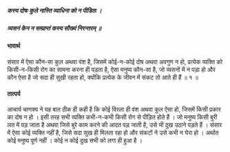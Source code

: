 ##### कस्य दोषः कुले नास्ति व्याधिना को न पीडितः ।
##### व्यसनं केन न सम्प्राप्तं कस्य सौख्यं निरन्तरम् ॥

#### भावार्थ

संसार में ऐसा कौन-सा कुल अथवा वंश है, जिसमें कोई-न-कोई दोष अथवा अवगुण न हो, प्रत्येक व्यक्ति को किसी-न-किसी रोग का सामना करना ही पड़ता है, ऐसा मनुष्य कौन-सा है, जो व्यसनों में न पड़ा हो और कौन ऐसा है जो सदा ही सुखी रहता हो, क्योंकि प्रत्येक के जीवन में संकट तो आते ही हैं ॥ १ ॥

#### तात्पर्य

आचार्य चाणक्य ने यह बात ठीक ही कही है कि कोई विरला ही वंश अथवा कुल ऐसा हो, जिसमें किसी प्रकार का दोष न हो । इसी तरह सभी व्यक्ति कभी-न-कभी किसी रोग से पीड़ित होते हैं । जो मनुष्य किसी बुरी लत में पड़ जाता है अथवा जिसे बुरे काम करने की आदत पड़ जाती है, उसे भी दुख उठाने पड़ते हैं । संसार में ऐसा कोई व्यक्ति नहीं है, जिसे सदा सुख ही मिलता रहा हो और संकटों ने उसे कभी न घेरा हो । अर्थात कोई मनुष्य पूर्ण नहीं । कोई न कोई दुख सभी को लगा ही हुआ है ।